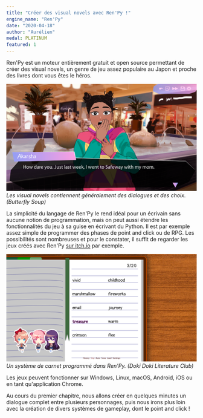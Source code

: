 ```yaml
---
title: "Créer des visual novels avec Ren'Py !"
engine_name: "Ren'Py"
date: "2020-04-18"
author: "Aurélien"
medal: PLATINUM
featured: 1
---
```


Ren'Py est un moteur entièrement gratuit et open source permettant de créer des visual novels, un genre de jeu assez populaire au Japon et proche des livres dont vous êtes le héros.

![Screenshot de Butterfly Soup](./butterfly-soup.png)
*Les visual novels contiennent généralement des dialogues et des choix. (Butterfly Soup)*

La simplicité du langage de Ren'Py le rend idéal pour un écrivain sans aucune notion de programmation, mais on peut aussi étendre les fonctionnalités du jeu à sa guise en écrivant du Python. Il est par exemple assez simple de programmer des phases de point and click ou de RPG. Les possibilités sont nombreuses et pour le constater, il suffit de regarder les jeux créés avec Ren'Py [sur itch.io](https://itch.io/games/newest/made-with-renpy) par exemple.

![Screenshot de Doki Doki Literature Club](./doki-doki-literature-club.png)
*Un système de carnet programmé dans Ren'Py. (Doki Doki Literature Club)*

Les jeux peuvent fonctionner sur Windows, Linux, macOS, Android, iOS ou en tant qu'application Chrome.

Au cours du premier chapitre, nous allons créer en quelques minutes un dialogue complet entre plusieurs personnages, puis nous irons plus loin avec la création de divers systèmes de gameplay, dont le point and click !
